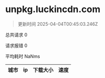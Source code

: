 
  # unpkg.luckincdn.com

  > 更新时间 2025-04-04T00:45:03.246Z
  
  总共请求 0

  请求报错 0

  平均耗时 NaNms

|城市|ip|下载大小|速度|
|-----|----------|---|---|

  